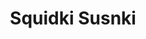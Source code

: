 ---
slug: squidki-susnki
title: Squidki Susnki
description: "Squidki Susnki is an exciting online game. Play for free directly in your browser!"
icon: /images/new_mods/Sprunki Susnki.png
url: https://wowtbc.net/sprunkin/susnki/index.html
previewImage: /images/new_mods/Sprunki Susnki.png
type: new mods

# SEO配置
seo:
  title: "Squidki Susnki - Play Free Online Game | Fun Browser Games"
  description: "Squidki Susnki - Play this fun online game for free in your browser. No download required!"
  ogImage: "/images/new_mods/Sprunki Susnki.png"
  keywords: "squidki-susnki, online game, browser game, free game, new mods game, play online"

videoUrls:
  - https://www.youtube.com/embed/example1
  - https://www.youtube.com/embed/example2

whyPlay:
  title: "Why Play Squidki Susnki?"
  items:
    - "Immersive Gameplay: Squidki Susnki offers an engaging and immersive gaming experience that will keep you entertained for hours"
    - "Challenging Levels: Test your skills with increasingly difficult challenges and obstacles"
    - "Beautiful Graphics: Enjoy stunning visuals and smooth animations that bring the game world to life"
    - "Regular Updates: New content and features are added regularly to keep the game fresh and exciting"
    - "Free to Play: Experience all the fun without spending a penny"
    - "Community Features: Connect with other players, share strategies, and compete for high scores"
    - "Cross-Platform: Play on any device with a web browser, no downloads required"

features:
  title: "Key Features of Squidki Susnki"
  image: "/images/new_mods/Sprunki Susnki.png"
  items:
    - "Intuitive Controls: Easy to learn controls make Squidki Susnki accessible for players of all skill levels"
    - "Multiple Game Modes: Enjoy various gameplay options that provide different challenges and experiences"
    - "Character Customization: Personalize your gaming experience with unique characters and items"
    - "Achievement System: Complete special tasks to earn rewards and recognition"
    - "Leaderboards: Compete with players worldwide and see who can achieve the highest scores"

characteristics:
  title: "Game Characteristics"
  image: "/images/new_mods/Sprunki Susnki.png"
  items:
    - "Genre: New mods game with elements of strategy and skill"
    - "Difficulty: Suitable for both casual gamers and those seeking a challenge"
    - "Play Time: Quick sessions or extended gameplay, depending on your preference"
    - "Art Style: Vibrant and engaging visuals that enhance the gaming experience"
    - "Sound Design: Immersive audio that complements the gameplay perfectly"

info: "Squidki Susnki is an exciting online game that offers players a unique and engaging gaming experience. With its intuitive controls, stunning visuals, and challenging gameplay, Squidki Susnki provides hours of entertainment for players of all ages and skill levels. Whether you're looking for a quick gaming session during a break or an extended play session, Squidki Susnki delivers an immersive experience that will keep you coming back for more. The game features multiple levels of increasing difficulty, ensuring that players are constantly challenged as they progress. With regular updates adding new content and features, Squidki Susnki remains fresh and exciting, providing endless entertainment options for its growing community of players."

howToPlayIntro: "Welcome to Squidki Susnki! This guide will walk you through the basics and help you master the game. Whether you're a beginner or looking to improve your skills, these tips and instructions will enhance your gaming experience."

howToPlaySteps:
  - title: "Getting Started"
    description: "Begin your Squidki Susnki adventure by familiarizing yourself with the controls. Use your keyboard or mouse to navigate through the game interface. The tutorial will guide you through the basic mechanics and help you understand the objectives."
  - title: "Understanding the Objectives"
    description: "In Squidki Susnki, your main goal is to progress through levels by completing specific objectives. Each level presents unique challenges that require different strategies and approaches."
  - title: "Mastering the Controls"
    description: "Practice using the controls to improve your precision and reaction time. Squidki Susnki requires quick reflexes and strategic thinking to overcome obstacles and defeat opponents."
  - title: "Utilizing Power-ups"
    description: "Collect power-ups throughout the game to enhance your abilities and overcome difficult challenges. Each power-up offers unique advantages that can be crucial for success."
  - title: "Developing Strategies"
    description: "As you progress in Squidki Susnki, develop effective strategies for different scenarios. Analyze patterns, anticipate challenges, and adapt your approach to maximize your performance."

faq:
  title: "Frequently Asked Questions about Squidki Susnki"
  items:
    - question: "Is Squidki Susnki free to play?"
      answer: "Yes, Squidki Susnki is completely free to play directly in your web browser. No downloads or purchases are required to enjoy the full game experience."
    - question: "Can I play Squidki Susnki on mobile devices?"
      answer: "Yes, Squidki Susnki is optimized for both desktop and mobile play. You can enjoy the game on any device with a web browser and internet connection."
    - question: "Are there any in-game purchases?"
      answer: "While Squidki Susnki is free to play, there may be optional in-game purchases available for cosmetic items or additional features that don't affect core gameplay."
    - question: "How often is Squidki Susnki updated?"
      answer: "The developers regularly update Squidki Susnki with new content, features, and improvements based on player feedback and game performance."
    - question: "Can I play Squidki Susnki offline?"
      answer: "Currently, Squidki Susnki requires an internet connection to play as it's a browser-based online game."
    - question: "Is Squidki Susnki suitable for children?"
      answer: "Yes, Squidki Susnki is designed to be family-friendly and suitable for players of all ages."
    - question: "How do I report bugs or issues?"
      answer: "If you encounter any problems while playing Squidki Susnki, you can report them through the game's support page or contact the developers directly through their website."
    - question: "Still Have Questions?"
      answer: "If you have additional questions about Squidki Susnki that aren't covered in this FAQ, please visit our support center or contact our customer service team for assistance."
---